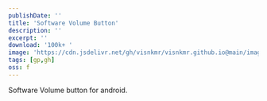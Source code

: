 ```yaml
---
publishDate: ''
title: 'Software Volume Button'
description: ''
excerpt: ''
download: '100k+ '
image: 'https://cdn.jsdelivr.net/gh/visnkmr/visnkmr.github.io@main/images'
tags: [gp,gh]
oss: f
---
```


Software Volume button for android.